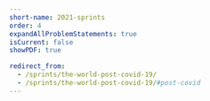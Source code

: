 ```yaml
---
short-name: 2021-sprints
order: 4
expandAllProblemStatements: true
isCurrent: false
showPDF: true

redirect_from:
  - /sprints/the-world-post-covid-19/
  - /sprints/the-world-post-covid-19/#post-covid
---
```

